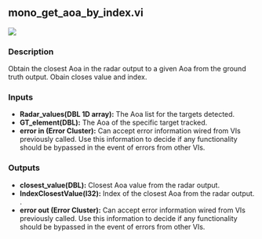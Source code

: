 ## mono_get_aoa_by_index.vi
<p class="img_container">
<img class="lg_img" src="https://github.com/monoDriveIO/documentation/raw/master/WikiPhotos/LV_client/utilities/mono__get__aoa__by__indexc.png" 
  />
</p>

### Description 
Obtain the closest Aoa in the radar output to a given Aoa from the ground truth output. Obain closes value and index. 

### Inputs
- **Radar_values(DBL 1D array):** The Aoa list for the targets detected.
- **GT_element(DBL):** The Aoa of the specific target tracked.
- **error in (Error Cluster):** Can accept error information wired from VIs previously called. Use this information to decide if any functionality should be bypassed in the event of errors from other VIs.


### Outputs

- **closest_value(DBL):** Closest Aoa value from the radar output.
- **IndexClosestValue(I32):** Index of the closest Aoa from the radar output. .
- **error out (Error Cluster):** Can accept error information wired from VIs previously called. Use this information to decide if any functionality should be bypassed in the event of errors from other VIs.

<p>&nbsp;</p>
